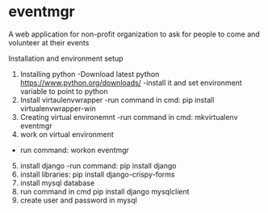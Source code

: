 # eventmgr
A web application for non-profit organization to ask for people to come and volunteer at their events

Installation and environment setup

1. Installing python
  -Download latest python https://www.python.org/downloads/
  -install it and set environment variable to point to python
2. Install virtaulenvwrapper 
 -run command in cmd: pip install virtualenvwrapper-win
3. Creating virtual environemnt
 -run command in cmd: mkvirtualenv eventmgr
4. work on virtual environment
- run command: workon eventmgr
5. install django
 -run command: pip install django
6. install libraries:
  pip install django-crispy-forms
7. install mysql database 
8. run command in cmd
  pip install django mysqlclient
9. create user and password in mysql
 
  

